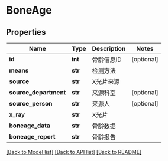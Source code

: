 # BoneAge

## Properties
Name | Type | Description | Notes
------------ | ------------- | ------------- | -------------
**id** | **int** | 骨龄信息ID | [optional] 
**means** | **str** | 检测方法 | 
**source** | **str** | X光片来源 | 
**source_department** | **str** | 来源科室 | [optional] 
**source_person** | **str** | 来源人 | [optional] 
**x_ray** | **str** | X光片 | 
**boneage_data** | **str** | 骨龄数据 | 
**boneage_report** | **str** | 骨龄报告 | 

[[Back to Model list]](../README.md#documentation-for-models) [[Back to API list]](../README.md#documentation-for-api-endpoints) [[Back to README]](../README.md)


